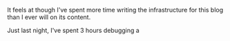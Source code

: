 It feels at though I've spent more time writing the infrastructure for this blog
than I ever will on its content.

Just last night, I've spent 3 hours debugging a 